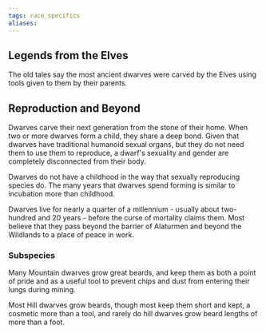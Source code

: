 ```yaml
---
tags: race_specifics
aliases:
---
```

## Legends from the Elves
The old tales say the most ancient dwarves were carved by the Elves using tools given to them by their parents. 

## Reproduction and Beyond
Dwarves carve their next generation from the stone of their home. When two or more dwarves form a child, they share a deep bond. Given that dwarves have traditional humanoid sexual organs, but they do not need them to use them to reproduce, a dwarf's sexuality and gender are completely disconnected from their body.

Dwarves do not have a childhood in the way that sexually reproducing species do. The many years that dwarves spend forming is similar to incubation more than childhood. 

Dwarves live for nearly a quarter of a millennium - usually about two-hundred and 20 years - before the curse of mortality claims them. Most believe that they pass beyond the barrier of Alaturmen and beyond the Wildlands to a place of peace in work.

### Subspecies
Many Mountain dwarves grow great beards, and keep them as both a point of pride and as a useful tool to prevent chips and dust from entering their lungs during mining.

Most Hill dwarves grow beards, though most keep them short and kept, a cosmetic more than a tool, and rarely do hill dwarves grow beard lengths of more than a foot.
